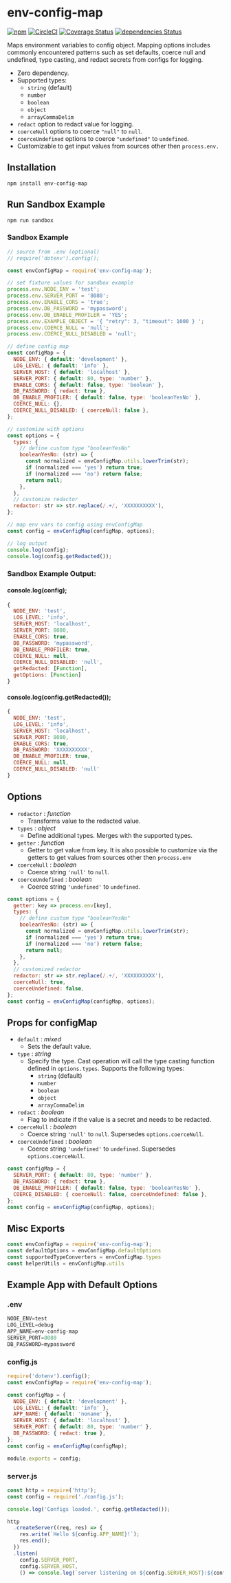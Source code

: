 # env-config-map 

[![npm](https://img.shields.io/npm/v/env-config-map)](https://www.npmjs.com/package/env-config-map)
[![CircleCI](https://img.shields.io/circleci/build/github/hexkode/env-config-map)](https://circleci.com/gh/hexkode/env-config-map)
[![Coverage Status](https://coveralls.io/repos/github/hexkode/env-config-map/badge.svg?branch=master)](https://coveralls.io/github/hexkode/env-config-map?branch=master) 
[![dependencies Status](https://david-dm.org/hexkode/env-config-map/status.svg)](https://david-dm.org/hexkode/env-config-map)

Maps environment variables to config object.  Mapping options includes commonly encountered patterns such as set defaults, coerce null and undefined, type casting, and redact secrets from configs for logging.

- Zero dependency.
- Supported types:
  - `string` (default)
  - `number`
  - `boolean`
  - `object`
  - `arrayCommaDelim`  
- `redact` option to redact value for logging.
- `coerceNull` options to coerce `"null"` to `null`.
- `coerceUndefined` options to coerce `"undefined"` to `undefined`.
- Customizable to get input values from sources other then `process.env.`
   
## Installation
```console
npm install env-config-map
```

## Run Sandbox Example
```console
npm run sandbox
```

### Sandbox Example
```js
// source from .env (optional)
// require('dotenv').config();

const envConfigMap = require('env-config-map');

// set fixture values for sandbox example
process.env.NODE_ENV = 'test';
process.env.SERVER_PORT = '8080';
process.env.ENABLE_CORS = 'true';
process.env.DB_PASSWORD = 'mypassword';
process.env.DB_ENABLE_PROFILER = 'YES';
process.env.EXAMPLE_OBJECT = '{ "retry": 3, "timeout": 1000 } ';
process.env.COERCE_NULL = 'null';
process.env.COERCE_NULL_DISABLED = 'null';

// define config map
const configMap = {
  NODE_ENV: { default: 'development' },
  LOG_LEVEL: { default: 'info' },
  SERVER_HOST: { default: 'localhost' },
  SERVER_PORT: { default: 80, type: 'number' },
  ENABLE_CORS: { default: false, type: 'boolean' },
  DB_PASSWORD: { redact: true },
  DB_ENABLE_PROFILER: { default: false, type: 'booleanYesNo' },
  COERCE_NULL: {},
  COERCE_NULL_DISABLED: { coerceNull: false },
};

// customize with options
const options = {
  types: {
    // define custom type "booleanYesNo"
    booleanYesNo: (str) => {
      const normalized = envConfigMap.utils.lowerTrim(str);
      if (normalized === 'yes') return true;
      if (normalized === 'no') return false;
      return null;
    },
  },
  // customize redactor
  redactor: str => str.replace(/.+/, 'XXXXXXXXXX'),
};

// map env vars to config using envConfigMap
const config = envConfigMap(configMap, options);

// log output
console.log(config);
console.log(config.getRedacted());
```

### Sandbox Example Output:
#### console.log(config);
```js
{ 
  NODE_ENV: 'test',
  LOG_LEVEL: 'info',
  SERVER_HOST: 'localhost',
  SERVER_PORT: 8080,
  ENABLE_CORS: true,
  DB_PASSWORD: 'mypassword',
  DB_ENABLE_PROFILER: true,
  COERCE_NULL: null,
  COERCE_NULL_DISABLED: 'null',
  getRedacted: [Function],
  getOptions: [Function]  
}
```

#### console.log(config.getRedacted());
```js
{ 
  NODE_ENV: 'test',
  LOG_LEVEL: 'info',
  SERVER_HOST: 'localhost',
  SERVER_PORT: 8080,
  ENABLE_CORS: true,
  DB_PASSWORD: 'XXXXXXXXXX',
  DB_ENABLE_PROFILER: true,
  COERCE_NULL: null,
  COERCE_NULL_DISABLED: 'null' 
}
```

## Options
- `redactor` : *function*
  - Transforms value to the redacted value.
- `types` : *object*
  - Define additional types.  Merges with the supported types.
- `getter` : *function* 
  - Getter to get value from key.  It is also possible to customize via the getters to get values from sources other then `process.env`
- `coerceNull` : *boolean* 
  - Coerce string `'null'` to `null`.
- `coerceUndefined` : *boolean* 
  - Coerce string `'undefined'` to `undefined`.

```js
const options = {
  getter: key => process.env[key],
  types: {
    // define custom type "booleanYesNo"
    booleanYesNo: (str) => {
      const normalized = envConfigMap.utils.lowerTrim(str);
      if (normalized === 'yes') return true;
      if (normalized === 'no') return false;
      return null;
    },
  },
  // customized redactor
  redactor: str => str.replace(/.+/, 'XXXXXXXXXX'),
  coerceNull: true,
  coerceUndefined: false,
};
const config = envConfigMap(configMap, options);
```

## Props for configMap
- `default` : *mixed*
  - Sets the default value.  
- `type` : *string* 
  - Specify the type.  Cast operation will call the type casting function defined in `options.types`.  Supports the following types:
    - `string` (default)
    - `number`
    - `boolean`
    - `object`
    - `arrayCommaDelim`
- `redact` : *boolean*
  - Flag to indicate if the value is a secret and needs to be redacted.
- `coerceNull` : *boolean*
  - Coerce string `'null'` to `null`.  Supersedes `options.coerceNull`.
- `coerceUndefined` : *boolean*
  - Coerce string `'undefined'` to `undefined`.  Supersedes `options.coerceNull`.

```js
const configMap = {
  SERVER_PORT: { default: 80, type: 'number' },
  DB_PASSWORD: { redact: true },
  DB_ENABLE_PROFILER: { default: false, type: 'booleanYesNo' },
  COERCE_DISABLED: { coerceNull: false, coerceUndefined: false },
};
const config = envConfigMap(configMap, options);
```

## Misc Exports
```js
const envConfigMap = require('env-config-map');
const defaultOptions = envConfigMap.defaultOptions
const supportedTypeConverters = envConfigMap.types
const helperUtils = envConfigMap.utils
```

## Example App with Default Options
### .env
```js
NODE_ENV=test
LOG_LEVEL=debug
APP_NAME=env-config-map
SERVER_PORT=8080
DB_PASSWORD=mypassword
```

### config.js
```js
require('dotenv').config();
const envConfigMap = require('env-config-map');

const configMap = {
  NODE_ENV: { default: 'development' },
  LOG_LEVEL: { default: 'info' },
  APP_NAME: { default: 'noname' },
  SERVER_HOST: { default: 'localhost' },
  SERVER_PORT: { default: 80, type: 'number' },
  DB_PASSWORD: { redact: true },
};
const config = envConfigMap(configMap);

module.exports = config;
```

### server.js
```js
const http = require('http');
const config = require('./config.js');

console.log('Configs loaded.', config.getRedacted());

http
  .createServer((req, res) => {
    res.write(`Hello ${config.APP_NAME}!`);
    res.end();
  })
  .listen(
    config.SERVER_PORT, 
    config.SERVER_HOST, 
    () => console.log(`server listening on ${config.SERVER_HOST}:${config.SERVER_PORT}`));
```